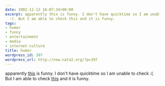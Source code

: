 ```yaml
---
date: 2002-11-12 16:07:34+00:00
excerpt: apparently this is funny. I don't have quicktime so I am unable to check
  :(. But I am able to check this and it is funny.
tags:
- humor
- funny
- entertainment
- media
- internet-culture
title: humor
wordpress_id: 397
wordpress_url: http://new.nata2.org/?p=397
---
```


apparently <a href="http://heracles.cuties.org/~phunk/john-switch.mov">this</a> is funny. I don't have quicktime so I am unable to check :(. But I am able to check <a href="http://wecomeinpeace.free.fr/">this</a> and it is funny.